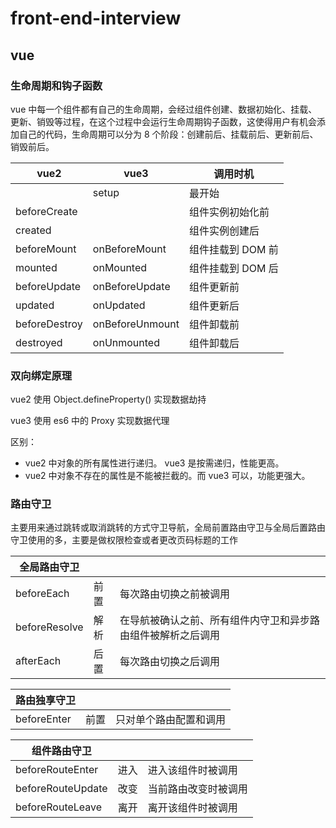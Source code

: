 # front-end-interview

## vue

### 生命周期和钩子函数

vue 中每一个组件都有自己的生命周期，会经过组件创建、数据初始化、挂载、更新、销毁等过程，在这个过程中会运行生命周期钩子函数，这使得用户有机会添加自己的代码，生命周期可以分为 8 个阶段：创建前后、挂载前后、更新前后、销毁前后。

| vue2          | vue3            | 调用时机          |
| ------------- | --------------- | ----------------- |
|               | setup           | 最开始            |
| beforeCreate  |                 | 组件实例初始化前  |
| created       |                 | 组件实例创建后    |
| beforeMount   | onBeforeMount   | 组件挂载到 DOM 前 |
| mounted       | onMounted       | 组件挂载到 DOM 后 |
| beforeUpdate  | onBeforeUpdate  | 组件更新前        |
| updated       | onUpdated       | 组件更新后        |
| beforeDestroy | onBeforeUnmount | 组件卸载前        |
| destroyed     | onUnmounted     | 组件卸载后        |

### 双向绑定原理

vue2 使用 Object.defineProperty() 实现数据劫持

vue3 使用 es6 中的 Proxy 实现数据代理

区别：

- vue2 中对象的所有属性进行递归。 vue3 是按需递归，性能更高。
- vue2 中对象不存在的属性是不能被拦截的。而 vue3 可以，功能更强大。

### 路由守卫

主要用来通过跳转或取消跳转的方式守卫导航，全局前置路由守卫与全局后置路由守卫使用的多，主要是做权限检查或者更改页码标题的工作

| 全局路由守卫  |      |                                                              |
| ------------- | ---- | ------------------------------------------------------------ |
| beforeEach    | 前置 | 每次路由切换之前被调用                                       |
| beforeResolve | 解析 | 在导航被确认之前、所有组件内守卫和异步路由组件被解析之后调用 |
| afterEach     | 后置 | 每次路由切换之后调用                                         |

| 路由独享守卫 |      |                        |
| ------------ | ---- | ---------------------- |
| beforeEnter  | 前置 | 只对单个路由配置和调用 |

| 组件路由守卫      |      |                      |
| ----------------- | ---- | -------------------- |
| beforeRouteEnter  | 进入 | 进入该组件时被调用   |
| beforeRouteUpdate | 改变 | 当前路由改变时被调用 |
| beforeRouteLeave  | 离开 | 离开该组件时被调用   |
